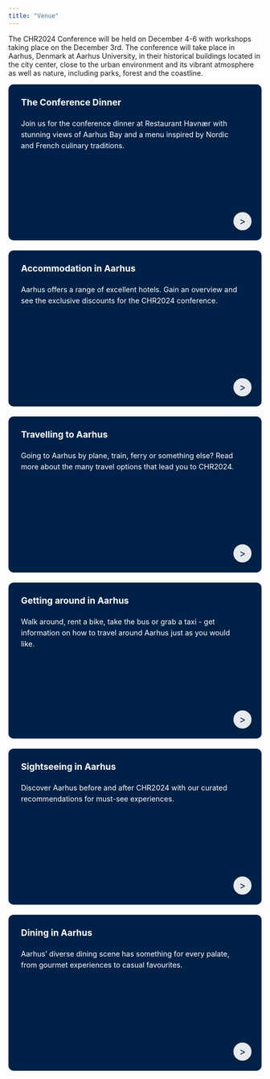 ```yaml
---
title: "Venue"
---
```


<!--html settings for banner-->
<style>
.banner-grid {
    display: grid;
    grid-template-columns: repeat(auto-fit, minmax(250px, 1fr));
    gap: 20px;
    padding: 0px;
}

.banner {
    background-color: #002147;
    color: white !important;
    padding: 25px;  /* increase overall padding */
    border-radius: 10px;
    display: grid;
    grid-template-rows: auto auto 1fr;  /* control spacing */
    text-decoration: none;
    transition: all 0.3s ease;
    position: relative;
    height: 260px;
    gap: 20px;  /* gap between grid rows */
    text-decoration: none !important;
}

.banner:hover {
    background-color: #4b0033;
    color: white !important;
    transform: translateY(-2px);
    box-shadow: 0 4px 12px rgba(0,0,0,0.15);
}

.banner h2 {
    font-size: 1.1rem;
    margin: 0;
    color: white !important;
    padding-right: 40px;
    line-height: 1.3;
    max-height: 2.6em;  /* limit to two lines */
}

.banner-content {
    /* will contain the paragraph */
    align-self: start;
}

.banner p {
    font-size: 0.9rem;
    margin: 0;
    color: white !important;
    padding-right: 20px;
    line-height: 1.5;
}

.banner-footer {
    align-self: end;
    position: relative;
}

.banner .arrow {
    position: absolute;
    right: 20px;  
    bottom: 20px;
    width: 36px;
    height: 36px;
    border-radius: 50%;
    background-color: rgba(255, 255, 255, 0.9);
    color: #002147;
    display: flex;
    justify-content: center;
    align-items: center;
    font-size: 1.2rem;
    transition: all 0.3s ease;
    box-shadow: 0 2px 6px rgba(0,0,0,0.1);
}

.banner .arrow::after {
    font-family: Arial, sans-serif;
    font-weight: bold;
    transform: translateX(-1px);
}

.banner:hover .arrow {
    background-color: white;
    color: #4b0033;
    transform: translateX(5px);
}

@media (max-width: 480px) {
    .banner {
        max-height: 160px;  /* max height for mobile */
        min-height: 100px;
        padding: 15px;  /* reduced padding */
        gap: 20px;  /* reduced gap */
    }

    .banner h2 {
        font-size: 1.1rem;  /* smaller font size */
        max-height: 2.2em;  /* constrain to two lines */
        -webkit-line-clamp: 2;
    }

    .banner p {
        font-size: 0.85rem;  /* slightly smaller font */
    }

    .banner .arrow {
        width: 28px;
        height: 28px;
    }
}
</style>


<!--WRITTEN CONTENT STARTS HERE-->
The CHR2024 Conference will be held on December 4-6 with workshops taking place on the December 3rd.
The conference will take place in Aarhus, Denmark at Aarhus University, in their historical buildings located in the city center, close to the urban environment and its vibrant atmosphere as well as nature, including parks, forest and the coastline.

<div class="banner-grid">
    <a href="/venue/conference-dinner" class="banner" aria-label="Press to learn more about the Conference Dinner at Restaurant Havnær">
        <h2>The Conference Dinner</h2>
        <p>Join us for the conference dinner at Restaurant Havnær with stunning views of Aarhus Bay and a menu inspired by Nordic and French culinary traditions.</p>
        <div class="arrow" aria-hidden="true">&gt;</div>
    </a>
    <a href="/venue/accomodation-in-aarhus" class="banner" aria-label="Press to view accommodation options in Aarhus">
        <h2>Accommodation in Aarhus</h2>
        <p>Aarhus offers a range of excellent hotels. Gain an overview and see the exclusive discounts for the CHR2024 conference.</p>
        <div class="arrow" aria-hidden="true">&gt;</div>
    </a>
    <a href="/venue/travelling-to-aarhus" class="banner" aria-label="Press to learn about travel options to Aarhus">
        <h2>Travelling to Aarhus</h2>
        <p>Going to Aarhus by plane, train, ferry or something else? Read more about the many travel options that lead you to CHR2024.</p>
        <div class="arrow" aria-hidden="true">&gt;</div>
    </a>
    <a href="/venue/getting-around-aarhus" class="banner" aria-label="Press to find out how to get around Aarhus">
        <h2>Getting around in Aarhus</h2>
        <p>Walk around, rent a bike, take the bus or grab a taxi - get information on how to travel around Aarhus just as you would like.</p>
        <div class="arrow" aria-hidden="true">&gt;</div>
    </a>
    <a href="/venue/sights-in-aarhus" class="banner" aria-label="Press to explore sights and attractions in Aarhus">
        <h2>Sightseeing in Aarhus</h2>
        <p>Discover Aarhus before and after CHR2024 with our curated recommendations for must-see experiences.</p>
        <div class="arrow" aria-hidden="true">&gt;</div>
    </a>
    <a href="/venue/culinary-delights-aarhus" class="banner" aria-label="Press to explore dining options in Aarhus">
        <h2>Dining in Aarhus</h2>
        <p>Aarhus’ diverse dining scene has something for every palate, from gourmet experiences to casual favourites.</p>
        <div class="arrow" aria-hidden="true">&gt;</div>
    </a>
</div>

